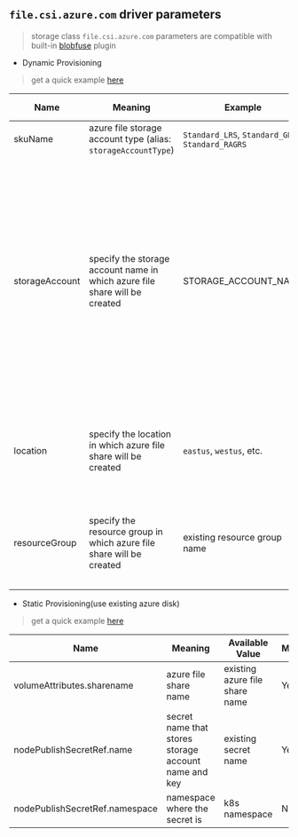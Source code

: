 ## `file.csi.azure.com` driver parameters
 > storage class `file.csi.azure.com` parameters are compatible with built-in [blobfuse](https://kubernetes.io/docs/concepts/storage/volumes/#blobfuse) plugin

 - Dynamic Provisioning
  > get a quick example [here](../deploy/example/storageclass-blobfuse-csi.yaml)

Name | Meaning | Example | Mandatory | Default value 
--- | --- | --- | --- | ---
skuName | azure file storage account type (alias: `storageAccountType`) | `Standard_LRS`, `Standard_GRS`, `Standard_RAGRS` | No | `Standard_LRS`
storageAccount | specify the storage account name in which azure file share will be created | STORAGE_ACCOUNT_NAME | No | if empty, driver will find a suitable storage account that matches `skuName` in the same resource group; if a storage account name is provided, it means that storage account must exist otherwise there would be error
location | specify the location in which azure file share will be created | `eastus`, `westus`, etc. | No | if empty, driver will use the same location name as current k8s cluster
resourceGroup | specify the resource group in which azure file share will be created | existing resource group name | No | if empty, driver will use the same resource group name as current k8s cluster

 - Static Provisioning(use existing azure disk)
  > get a quick example [here](../deploy/example/pv-blobfuse-csi.yaml)

Name | Meaning | Available Value | Mandatory | Default value
--- | --- | --- | --- | ---
volumeAttributes.sharename | azure file share name | existing azure file share name | Yes |
nodePublishSecretRef.name | secret name that stores storage account name and key | existing secret name |  Yes  | 
nodePublishSecretRef.namespace | namespace where the secret is | k8s namespace  |  No  | `default`
